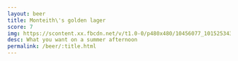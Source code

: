```yaml
---
layout: beer
title: Monteith\'s golden lager
score: 7
img: https://scontent.xx.fbcdn.net/v/t1.0-0/p480x480/10456077_10152534300758745_7454080799516274626_n.jpg?oh=8c5d2abafbb6542e523008dbb459b189&oe=58C7D70B
desc: What you want on a summer afternoon
permalink: /beer/:title.html
---
```

